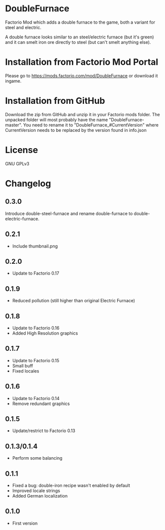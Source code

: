 # DoubleFurnace
Factorio Mod which adds a double furnace to the game, both a variant for steel and electric.

A double furnace looks similar to an steel/electric furnace (but it's green)
and it can smelt iron ore directly to steel (but can't smelt anything else).

# Installation from Factorio Mod Portal
Please go to https://mods.factorio.com/mod/DoubleFurnace or download it ingame.

# Installation from GitHub
Download the zip from GitHub and unzip it in your Factorio mods folder.
The unpacked folder will most probably have the name "DoubleFurnace-master".
You need to rename it to "DoubleFurnace_#CurrentVersion" where CurrentVersion needs to be replaced by the version found in info.json

# License
GNU GPLv3

# Changelog

## 0.3.0
Introduce double-steel-furnace and rename double-furnace to double-electric-furnace.

## 0.2.1
- Include thumbnail.png

## 0.2.0
- Update to Factorio 0.17

## 0.1.9
- Reduced pollution (still higher than original Electric Furnace)

## 0.1.8
- Update to Factorio 0.16
- Added High Resolution graphics

## 0.1.7
- Update to Factorio 0.15
- Small buff
- Fixed locales

## 0.1.6
- Update to Factorio 0.14
- Remove redundant graphics

## 0.1.5
- Update/restrict to Factorio 0.13

## 0.1.3/0.1.4
- Perform some balancing

## 0.1.1
- Fixed a bug: double-iron recipe wasn't enabled by default
- Improved locale strings
- Added German localization

## 0.1.0
- First version

